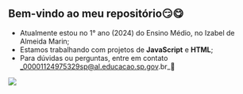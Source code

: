 ## Bem-vindo ao meu repositório😏😋
- Atualmente estou no 1° ano (2024) do Ensino Médio, no Izabel de Almeida Marin;
- Estamos trabalhando com projetos de **JavaScript** e **HTML**;
- Para dúvidas ou perguntas, entre em contato _00001124975329sp@al.educacao.sp.gov.br_📩

![](https://media1.tenor.com/m/oHws3K2bKe0AAAAd/blue-lock-nagi-seishiro-blue-lock.gif)
